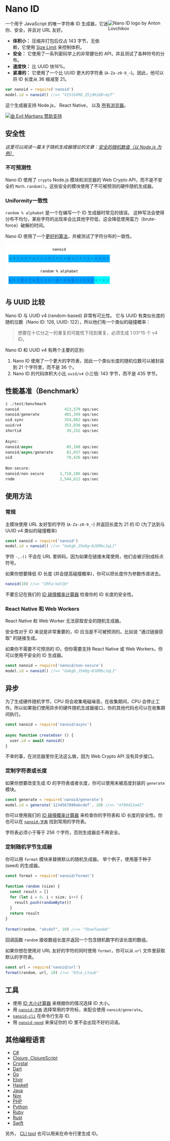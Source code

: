 # Nano ID

<img src="https://ai.github.io/nanoid/logo.svg" align="right"
     alt="Nano ID logo by Anton Lovchikov" width="180" height="94">

一个用于 JavaScript 的唯一字符串 ID 生成器，它迷你、安全，并且对 URL 友好。

* **体积小：** 压缩并打包后仅占 143 字节，无依赖，它使用 [Size Limit] 来控制体积。
* **安全：** 它使用了一系列密码学上的非常健壮的 API，并且测试了各种符号的分布。
* **速度快：** 比 UUID 快16%。
* **紧凑的：** 它使用了一个比 UUID 更大的字符表 (`A-Za-z0-9_~`)。因此，他可以将 ID 长度从 36 缩减至 21。

```js
var nanoid = require('nanoid')
model.id = nanoid() //=> "V1StGXR8_Z5jdHi6B~myT"
```

这个生成器支持 Node.js， React Native， 以及 [所有浏览器]。

[所有浏览器]: http://caniuse.com/#feat=getrandomvalues
[Size Limit]:   https://github.com/ai/size-limit

<a href="https://evilmartians.com/?utm_source=nanoid">
  <img src="https://evilmartians.com/badges/sponsored-by-evil-martians.svg"
       alt="由 Evil Martians 赞助支持" width="236" height="54">
</a>


## 安全性

*这里可以阅读一篇关于随机生成器理论的文章：[安全的随机数值（以 Node.js 为例）]*

### 不可预测性

Nano ID 使用了 `crypto` Node.js 模块和浏览器的 Web Crypto API，而不是不安全的 `Math.random()`。这些安全的模块使用了不可被预测的硬件随机生成器。


### Uniformity一致性

`random % alphabet` 是一个在编写一个 ID 生成器时常见的错误。
这种写法会使得分布不均匀，某些字符的出现率会比其他字符低，这会降低使用蛮力（brute-force）破解的时间。

Nano ID 使用了一个[更好的算法]，并被测试了字符分布的一致性。

<img src="img/distribution.png" alt="Nano ID 一致性"
     width="340" height="135">

[安全的随机数值（以 Node.js 为例）]: https://gist.github.com/joepie91/7105003c3b26e65efcea63f3db82dfba
[更好的算法]: https://github.com/ai/nanoid/blob/master/format.js


## 与 UUID 比较

Nano ID 与 UUID v4 (random-based) 非常有可比性。 它与 UUID 有类似长度的随机位数（Nano ID: 126, UUID: 122），所以他们有一个类似的碰撞概率：

> 想要在十亿分之一的重复的可能性下找到重复，必须生成 1.03^15 个 v4 ID。


Nano ID 和 UUID v4 有两个主要的区别:

1. Nano ID 使用了一个更大的字符表，因此一个类似长度的随机位数可以被封装到 21 个字符里，而不是 36 个。
2. Nano ID 的代码体积大小比 `uuid/v4` 小三倍: 143 字节，而不是 435 字节。


## 性能基准（Benchmark）

```rust
$ ./test/benchmark
nanoid                    413,579 ops/sec
nanoid/generate           401,349 ops/sec
uid.sync                  354,882 ops/sec
uuid/v4                   353,836 ops/sec
shortid                    39,152 ops/sec

Async:
nanoid/async               85,168 ops/sec
nanoid/async/generate      81,037 ops/sec
uid                        78,426 ops/sec

Non-secure:
nanoid/non-secure       2,718,186 ops/sec
rndm                    2,544,612 ops/sec
```


## 使用方法

### 常规

主模块使用 URL 友好型的字符 (`A-Za-z0-9_~`) 并返回长度为 21 的 ID (为了达到与 UUID v4 类似的碰撞概率)

```js
const nanoid = require('nanoid')
model.id = nanoid() //=> "Uakgb_J5m9g~0JDMbcJqLJ"
```

字符 `-,.()` 不会在 URL 里转码，因为如果在链接末尾使用，他们会被识别成标点符号。

如果你想要降低 ID 长度 (并会提高碰撞概率)，你可以把长度作为参数传递进去。

```js
nanoid(10) //=> "IRFa~VaY2b"
```

不要忘记在我们的 [ID 碰撞概率计算器] 检查你的 ID 长度的安全性。

[ID 碰撞概率计算器]: https://alex7kom.github.io/nano-nanoid-cc/


### React Native 和 Web Workers

React Native 和 Web Worker 无法获取安全的随机生成器。

安全性对于 ID 来说是非常重要的，ID 应当是不可被预测的。比如说 “通过链接获取” 的链接生成。

如果你不需要不可预测的 ID，但你需要支持 React Native 或 Web Workers，你可以使用不安全的 ID 生成器。

```js
const nanoid = require('nanoid/non-secure')
model.id = nanoid() //=> "Uakgb_J5m9g~0JDMbcJqLJ"
```


## 异步

为了生成硬件随机字节，CPU 将会收集电磁噪音。在收集期间，CPU 会停止工作。所以如果我们使用异步的硬件随机生成器接口，你的其他代码也可以在收集期间执行。

```js
const nanoid = require('nanoid/async')

async function createUser () {
  user.id = await nanoid()
}
```

不幸的事，在浏览器里你无法这么做，因为 Web Crypto API 没有异步接口。

### 定制字符表或长度

如果你想要改变生成 ID 的字符表或者长度，你可以使用未被高度封装的 `generate` 模块。

```js
const generate = require('nanoid/generate')
model.id = generate('1234567890abcdef', 10) //=> "4f90d13a42"
```

你可以使用我们的 [ID 碰撞概率计算器] 来检查你的字符表和 ID 长度的安全性。你也可以在 [`nanoid-字典`] 找到常用的字符表。

字符表必须小于等于 256 个字符，否则生成器会不再安全。

[ID 碰撞概率计算器]: https://alex7kom.github.io/nano-nanoid-cc/
[`nanoid-字典`]: https://github.com/CyberAP/nanoid-dictionary


### 定制随机字节生成器

你可以用 `format` 模块来替换默认的随机生成器。
举个例子，使用基于种子 (seed) 的生成器。

```js
const format = require('nanoid/format')

function random (size) {
  const result = []
  for (let i = 0; i < size; i++) {
    result.push(randomByte())
  }
  return result
}

format(random, "abcdef", 10) //=> "fbaefaadeb"
```

回调函数 `random` 接收数组长度并返回一个包含随机数字的该长度的数组。

如果你想在使用对 URL 友好的字符的同时使用 `format`，你可以从 `url` 文件里获取默认的字符表。

```js
const url = require('nanoid/url')
format(random, url, 10) //=> "93ce_Ltuub"
```


## 工具

* 使用 [ID 大小计算器] 来根据你的情况选择 ID 大小。
* 用 [`nanoid-字典`] 选择常用的字符标，来配合使用 `nanoid/generate`。
* [`nanoid-cli`] 在命令行生存 ID.
* 用 [`nanoid-good`] 来保证你的 ID 里不会出现不好的词语。

[`nanoid-字典`]: https://github.com/CyberAP/nanoid-dictionary
[ID 大小计算器]:  https://alex7kom.github.io/nano-nanoid-cc/
[`nanoid-cli`]:        https://github.com/twhitbeck/nanoid-cli
[`nanoid-good`]:       https://github.com/y-gagar1n/nanoid-good


## 其他编程语言

* [C#](https://github.com/codeyu/nanoid-net)
* [Clojure, ClojureScript](https://github.com/zelark/nano-id)
* [Crystal](https://github.com/mamantoha/nanoid.cr)
* [Dart](https://github.com/pd4d10/nanoid)
* [Go](https://github.com/matoous/go-nanoid)
* [Elixir](https://github.com/railsmechanic/nanoid)
* [Haskell](https://github.com/4e6/nanoid-hs)
* [Java](https://github.com/aventrix/jnanoid)
* [Nim](https://github.com/icyphox/nanoid.nim)
* [PHP](https://github.com/hidehalo/nanoid-php)
* [Python](https://github.com/puyuan/py-nanoid)
* [Ruby](https://github.com/radeno/nanoid.rb)
* [Rust](https://github.com/nikolay-govorov/nanoid)
* [Swift](https://github.com/antiflasher/NanoID)

另外， [CLI tool] 也可以用来在命令行里生成 ID。

[CLI tool]: https://github.com/twhitbeck/nanoid-cli
